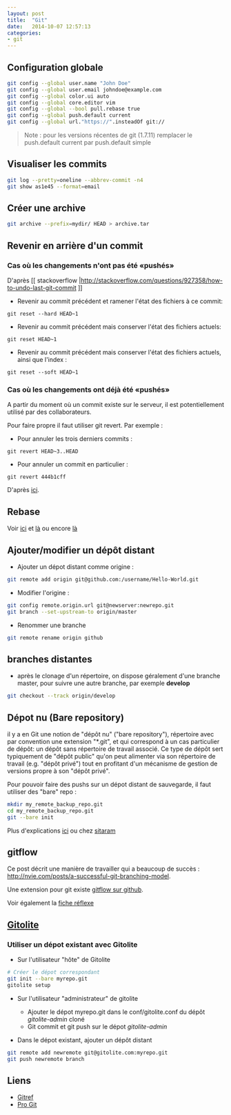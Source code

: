 ```yaml
---
layout: post
title:  "Git"
date:   2014-10-07 12:57:13
categories:
- git
---
```


Configuration globale
---------------------

~~~ bash
git config --global user.name "John Doe"
git config --global user.email johndoe@example.com
git config --global color.ui auto
git config --global core.editor vim
git config --global --bool pull.rebase true
git config --global push.default current
git config --global url."https://".insteadOf git://
~~~

> Note : pour les versions récentes de git (1.7.11) remplacer le push.default  current par push.default simple

Visualiser les commits
----------------------

~~~~ bash
git log --pretty=oneline --abbrev-commit -n4
git show as1e45 --format=email
~~~~

Créer une archive
-----------------

~~~~ bash
git archive --prefix=mydir/ HEAD > archive.tar
~~~~

Revenir en arrière d'un commit
------------------------------

### Cas où les changements n'ont pas été «pushés»
D'après [[ stackoverflow |http://stackoverflow.com/questions/927358/how-to-undo-last-git-commit ]]

* Revenir au commit précédent et ramener l'état des fichiers à ce commit:

~~~~
git reset --hard HEAD~1
~~~~

* Revenir au commit précédent mais conserver l'état des fichiers actuels:

~~~~
git reset HEAD~1
~~~~

* Revenir au commit précédent mais conserver l'état des fichiers actuels, ainsi que l'index :

~~~~
git reset --soft HEAD~1
~~~~

### Cas où les changements ont déjà été «pushés»

A partir du moment où un commit existe sur le serveur,
il est potentiellement utilisé par des collaborateurs.

Pour faire propre il faut utiliser git revert.
Par exemple :
* Pour annuler les trois derniers commits :

~~~~
git revert HEAD~3..HEAD
~~~~

* Pour annuler un commit en particulier :

~~~~
git revert 444b1cff
~~~~

D'après [ici](http://blog.mathieu-leplatre.info/git-annuler-proprement-un-commit-apres-un-push-fr.html).

Rebase
------

Voir [ici](http://labs.excilys.com/2012/02/28/preparez-vous-a-reecrire-lhistoire-avec-git-rebase) et [là](http://mislav.uniqpath.com/2013/02/merge-vs-rebase/) ou encore [là](https://www.atlassian.com/fr/git/tutorial/rewriting-git-history)

Ajouter/modifier un dépôt distant
---------------------------------

* Ajouter un dépot distant comme origine :

~~~~ bash
git remote add origin git@github.com:/username/Hello-World.git
~~~~

* Modifier l'origine :

~~~~ bash
git config remote.origin.url git@newserver:newrepo.git
git branch --set-upstream-to origin/master
~~~~

* Renommer une branche

~~~~ bash
git remote rename origin github
~~~~

branches distantes
------------------

* après le clonage d'un répertoire, on dispose géralement d'une branche master, pour suivre une autre branche,
par exemple **develop**

~~~~ bash
git checkout --track origin/develop
~~~~

Dépot nu (Bare repository)
--------------------------

il y a en Git une notion de "dépôt nu" ("bare repository"), répertoire avec par convention une extension "*.git", et qui correspond à un cas particulier de dépôt: un dépôt sans répertoire de travail associé. Ce type de dépôt sert typiquement de "dépôt public" qu'on peut alimenter via son répertoire de travail (e.g. "dépôt privé") tout en profitant d'un mécanisme de gestion de versions propre à son "dépôt privé". 

Pour pouvoir faire des pushs sur un dépot distant
de sauvegarde, il faut utiliser des "bare" repo :

~~~~ bash
mkdir my_remote_backup_repo.git
cd my_remote_backup_repo.git
git --bare init
~~~~

Plus d'explications [ici](http://www.bitflop.com/document/111) ou chez [sitaram](http://sitaramc.github.com/concepts/bare.html) 

gitflow
-------

Ce post décrit une manière de travailler qui a beaucoup de succès :
http://nvie.com/posts/a-successful-git-branching-model.

Une extension pour git existe [gitflow sur github](https://github.com/nvie/gitflow.git).

Voir également la [fiche réflexe][git-flow cheatsheet]

[Gitolite](http://sitaramc.github.com/gitolite/master-toc.html)
-------------------------------------------------------------------

### Utiliser un dépot existant avec Gitolite

* Sur l'utilisateur "hôte" de Gitolite
  
~~~~ bash
# Créer le dépot correspondant
git init --bare myrepo.git
gitolite setup
~~~~

* Sur l'utilisateur "administrateur" de gitolite

    - Ajouter le dépot myrepo.git dans le conf/gitolite.conf du dépôt
      *gitolite-admin* cloné
    - Git commit et git push sur le dépot *gitolite-admin*

* Dans le dépot existant, ajouter un dépôt distant

~~~~ bash
git remote add newremote git@gitolite.com:myrepo.git
git push newremote branch
~~~~



Liens
-----

* [ Gitref ]( http://gitref.org )
* [ Pro Git ]( http://git-scm.com/book )

[git-flow cheatsheet]: [http://danielkummer.github.io/git-flow-cheatsheet/index.html]
